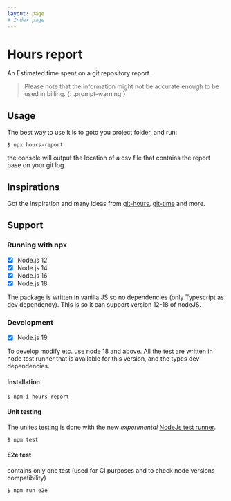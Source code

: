 ```yaml
---
layout: page
# Index page
---
```


# Hours report

An Estimated time spent on a git repository report.

> Please note that the information might not be accurate enough to be used in billing.
> {: .prompt-warning }

## Usage

The best way to use it is to goto you project folder, and run:

```console
$ npx hours-report
```

the console will output the location of a csv file that contains the report base on your git log.

## Inspirations

Got the inspiration and many ideas
from [git-hours](https://github.com/kimmobrunfeldt/git-hours), [git-time](https://github.com/vmf91/git-time) and more.

## Support

### Running with npx

- [x] Node.js 12
- [x] Node.js 14
- [x] Node.js 16
- [x] Node.js 18

The package is written in vanilla JS so no dependencies (only Typescript as dev dependency).
This is so it can support version 12-18 of nodeJS.

### Development

- [x] Node.js 19

To develop modify etc. use node 18 and above.
All the test are written in node test runner that is available for this version, and the types dev-dependencies.

#### Installation

```console
$ npm i hours-report
```

#### Unit testing

The unites testing is done with the new _experimental_ [NodeJs test runner](https://nodejs.org/api/test.html).

```console
$ npm test
```

#### E2e test

contains only one test (used for CI purposes and to check node versions compatibility)

```console
$ npm run e2e 
```

